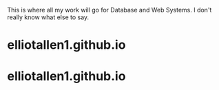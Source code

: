 This is where all my work will go for Database and Web Systems. I don't really know what else to say.
# elliotallen1.github.io
# elliotallen1.github.io
